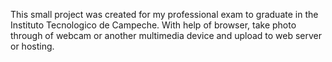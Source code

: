 This small project was created for my professional exam to graduate in the Instituto Tecnologico de Campeche.
With help of browser, take photo through of webcam or another multimedia device and upload to web server or hosting.
